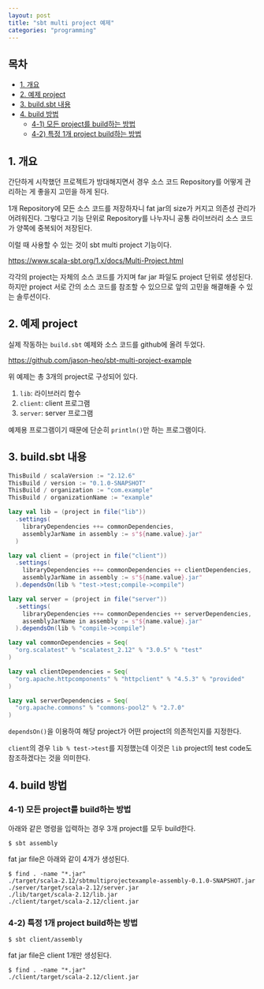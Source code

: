 ```yaml
---
layout: post
title: "sbt multi project 예제"
categories: "programming"
---
```


## 목차

- [1. 개요](#1-개요)
- [2. 예제 project](#2-예제-project)
- [3. build.sbt 내용](#3-buildsbt-내용)
- [4. build 방법](#4-build-방법)
  - [4-1) 모든 project를 build하는 방법](#4-1-모든-project를-build하는-방법)
  - [4-2) 특정 1개 project build하는 방법](#4-2-특정-1개-project-build하는-방법)

## 1. 개요

간단하게 시작했던 프로젝트가 방대해지면서 경우 소스 코드 Repository를 어떻게 관리하는 게 좋을지 고민을 하게 된다.

1개 Repository에 모든 소스 코드를 저장하자니 fat jar의 size가 커지고 의존성 관리가 어려워진다. 그렇다고 기능 단위로 Repository를 나누자니 공통 라이브러리 소스 코드가 양쪽에 중복되어 저장된다.

이럴 때 사용할 수 있는 것이 sbt multi project 기능이다.

https://www.scala-sbt.org/1.x/docs/Multi-Project.html

각각의 project는 자체의 소스 코드를 가지며 far jar 파일도 project 단위로 생성된다. 하지만 project 서로 간의 소스 코드를 참조할 수 있으므로 앞의 고민을 해결해줄 수 있는 솔루션이다.

## 2. 예제 project

실제 작동하는 `build.sbt` 예제와 소스 코드를 github에 올려 두었다.

https://github.com/jason-heo/sbt-multi-project-example

위 예제는 총 3개의 project로 구성되어 있다.

1. `lib`: 라이브러리 함수
1. `client`: client 프로그램
1. `server`: server 프로그램

예제용 프로그램이기 때문에 단순히 `println()`만 하는 프로그램이다.

## 3. build.sbt 내용

```scala
ThisBuild / scalaVersion := "2.12.6"
ThisBuild / version := "0.1.0-SNAPSHOT"
ThisBuild / organization := "com.example"
ThisBuild / organizationName := "example"

lazy val lib = (project in file("lib"))
  .settings(
    libraryDependencies ++= commonDependencies,
    assemblyJarName in assembly := s"${name.value}.jar"
  )

lazy val client = (project in file("client"))
  .settings(
    libraryDependencies ++= commonDependencies ++ clientDependencies,
    assemblyJarName in assembly := s"${name.value}.jar"
  ).dependsOn(lib % "test->test;compile->compile")

lazy val server = (project in file("server"))
  .settings(
    libraryDependencies ++= commonDependencies ++ serverDependencies,
    assemblyJarName in assembly := s"${name.value}.jar"
  ).dependsOn(lib % "compile->compile")

lazy val commonDependencies = Seq(
  "org.scalatest" % "scalatest_2.12" % "3.0.5" % "test"
)

lazy val clientDependencies = Seq(
  "org.apache.httpcomponents" % "httpclient" % "4.5.3" % "provided"
)

lazy val serverDependencies = Seq(
  "org.apache.commons" % "commons-pool2" % "2.7.0"
)
```

`dependsOn()`을 이용하여 해당 project가 어떤 project의 의존적인지를 지정한다.

`client`의 경우 `lib % test->test`를 지정했는데 이것은 `lib` project의 test code도 참조하겠다는 것을 의미한다.

## 4. build 방법

### 4-1) 모든 project를 build하는 방법

아래와 같은 명령을 입력하는 경우 3개 project를 모두 build한다.

```console
$ sbt assembly
```

fat jar file은 아래와 같이 4개가 생성된다.

```console
$ find . -name "*.jar"
./target/scala-2.12/sbtmultiprojectexample-assembly-0.1.0-SNAPSHOT.jar
./server/target/scala-2.12/server.jar
./lib/target/scala-2.12/lib.jar
./client/target/scala-2.12/client.jar
```

### 4-2) 특정 1개 project build하는 방법

```console
$ sbt client/assembly
```

fat jar file은 client 1개만 생성된다.

```console
$ find . -name "*.jar"
./client/target/scala-2.12/client.jar
```
